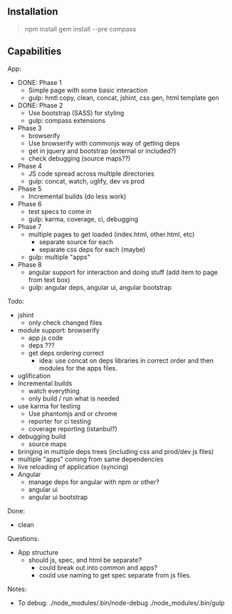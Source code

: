 Installation
------------
> npm install
> gem install --pre compass


Capabilities
------------

App:
 - DONE: Phase 1
   - Simple page with some basic interaction
   - gulp: hmtl copy, clean, concat, jshint, css gen, html template gen
 - DONE: Phase 2
   - Use bootstrap (SASS) for styling
   - gulp: compass extensions
 - Phase 3
   - browserify
   - Use browserify with commonjs way of getting deps
   - get in jquery and bootstrap (external or included?)
   - check debugging (source maps??)
 - Phase 4
   - JS code spread across multiple directories
   - gulp: concat, watch, uglify, dev vs prod
 - Phase 5
   - Incremental builds (do less work)
 - Phase 6
   - test specs to come in
   - gulp: karma, coverage, ci, debugging
 - Phase 7
   - multiple pages to get loaded (index.html, other.html, etc)
     - separate source for each
     - separate css deps for each (maybe)
   - gulp: multiple "apps"
 - Phase 8
   - angular support for interaction and doing stuff (add item to page from text box)
   - gulp: angular deps, angular ui, angular bootstrap


Todo:
- jshint
  - only check changed files
- module support: browserify
  - app js code
  - deps ???
  - get deps ordering correct
    - idea: use concat on deps libraries in correct order
            and then modules for the apps files.
- uglification
- Incremental builds
   - watch everything
   - only build / run what is needed
- use karma for testing
  - Use phantomjs and or chrome
  - reporter for ci testing
  - coverage reporting (istanbul?)
- debugging build
  - source maps
- bringing in multiple deps trees (including css and prod/dev js files)
- multiple "apps" coming from same dependencies
- live reloading of application (syncing)
- Angular
  - manage deps for angular with npm or other?
  - angular ui
  - angular ui bootstrap



Done:
- clean


Questions: 
  - App structure
    - should js, spec, and html be separate?
      - could break out into common and apps?
      - could use naming to get spec separate from js files.

Notes:
  - To debug: ./node_modules/.bin/node-debug ./node_modules/.bin/gulp

